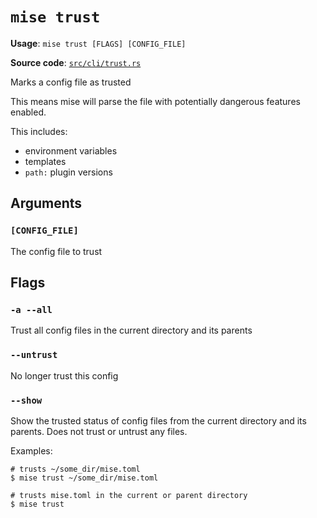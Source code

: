 # `mise trust`

**Usage**: `mise trust [FLAGS] [CONFIG_FILE]`

**Source code**: [`src/cli/trust.rs`](https://github.com/jdx/mise/blob/main/src/cli/trust.rs)

Marks a config file as trusted

This means mise will parse the file with potentially dangerous
features enabled.

This includes:

- environment variables
- templates
- `path:` plugin versions

## Arguments

### `[CONFIG_FILE]`

The config file to trust

## Flags

### `-a --all`

Trust all config files in the current directory and its parents

### `--untrust`

No longer trust this config

### `--show`

Show the trusted status of config files from the current directory and its parents.
Does not trust or untrust any files.

Examples:

    # trusts ~/some_dir/mise.toml
    $ mise trust ~/some_dir/mise.toml

    # trusts mise.toml in the current or parent directory
    $ mise trust
